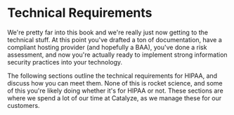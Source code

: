 # Technical Requirements

We're pretty far into this book and we're really just now getting to the technical stuff. At this point you've drafted a ton of documentation, have a compliant hosting provider (and hopefully a BAA), you've done a risk assessment, and now you're actually ready to implement strong information security practices into your technology.

The following sections outline the technical requirements for HIPAA, and discuss how you can meet them. None of this is rocket science, and some of this you're likely doing whether it's for HIPAA or not. These sections are where we spend a lot of our time at Catalyze, as we manage these for our customers.
